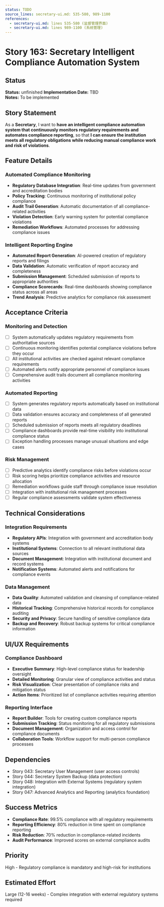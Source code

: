 ```yaml
---
status: TODO
source_lines: secretary-ui.md: 535-580, 989-1100
references:
  - secretary-ui.md: lines 535-580 (监督管理界面)
  - secretary-ui.md: lines 989-1100 (系统管理)
---
```

# Story 163: Secretary Intelligent Compliance Automation System

## Status
**Status:** unfinished
**Implementation Date:** TBD  
**Notes:** To be implemented

## Story Statement
As a **Secretary**, I want to **have an intelligent compliance automation system that continuously monitors regulatory requirements and automates compliance reporting**, so that **I can ensure the institution meets all regulatory obligations while reducing manual compliance work and risk of violations**.

## Feature Details

### Automated Compliance Monitoring
- **Regulatory Database Integration**: Real-time updates from government and accreditation bodies
- **Policy Tracking**: Continuous monitoring of institutional policy compliance
- **Audit Trail Generation**: Automatic documentation of all compliance-related activities
- **Violation Detection**: Early warning system for potential compliance violations
- **Remediation Workflows**: Automated processes for addressing compliance issues

### Intelligent Reporting Engine
- **Automated Report Generation**: AI-powered creation of regulatory reports and filings
- **Data Validation**: Automatic verification of report accuracy and completeness
- **Submission Management**: Scheduled submission of reports to appropriate authorities
- **Compliance Scorecards**: Real-time dashboards showing compliance status across all areas
- **Trend Analysis**: Predictive analytics for compliance risk assessment

## Acceptance Criteria

### Monitoring and Detection
- [ ] System automatically updates regulatory requirements from authoritative sources
- [ ] Continuous monitoring identifies potential compliance violations before they occur
- [ ] All institutional activities are checked against relevant compliance requirements
- [ ] Automated alerts notify appropriate personnel of compliance issues
- [ ] Comprehensive audit trails document all compliance monitoring activities

### Automated Reporting
- [ ] System generates regulatory reports automatically based on institutional data
- [ ] Data validation ensures accuracy and completeness of all generated reports
- [ ] Scheduled submission of reports meets all regulatory deadlines
- [ ] Compliance dashboards provide real-time visibility into institutional compliance status
- [ ] Exception handling processes manage unusual situations and edge cases

### Risk Management
- [ ] Predictive analytics identify compliance risks before violations occur
- [ ] Risk scoring helps prioritize compliance activities and resource allocation
- [ ] Remediation workflows guide staff through compliance issue resolution
- [ ] Integration with institutional risk management processes
- [ ] Regular compliance assessments validate system effectiveness

## Technical Considerations

### Integration Requirements
- **Regulatory APIs**: Integration with government and accreditation body systems
- **Institutional Systems**: Connection to all relevant institutional data sources
- **Document Management**: Integration with institutional document and record systems
- **Notification Systems**: Automated alerts and notifications for compliance events

### Data Management
- **Data Quality**: Automated validation and cleansing of compliance-related data
- **Historical Tracking**: Comprehensive historical records for compliance auditing
- **Security and Privacy**: Secure handling of sensitive compliance data
- **Backup and Recovery**: Robust backup systems for critical compliance information

## UI/UX Requirements

### Compliance Dashboard
- **Executive Summary**: High-level compliance status for leadership oversight
- **Detailed Monitoring**: Granular view of compliance activities and status
- **Risk Visualization**: Clear presentation of compliance risks and mitigation status
- **Action Items**: Prioritized list of compliance activities requiring attention

### Reporting Interface
- **Report Builder**: Tools for creating custom compliance reports
- **Submission Tracking**: Status monitoring for all regulatory submissions
- **Document Management**: Organization and access control for compliance documents
- **Collaboration Tools**: Workflow support for multi-person compliance processes

## Dependencies
- Story 043: Secretary User Management (user access controls)
- Story 044: Secretary System Backup (data protection)
- Story 048: Integration with External Systems (regulatory system integration)
- Story 047: Advanced Analytics and Reporting (analytics foundation)

## Success Metrics
- **Compliance Rate**: 99.5% compliance with all regulatory requirements
- **Reporting Efficiency**: 80% reduction in time spent on compliance reporting
- **Risk Reduction**: 70% reduction in compliance-related incidents
- **Audit Performance**: Improved scores on external compliance audits

## Priority
High - Regulatory compliance is mandatory and high-risk for institutions

## Estimated Effort
Large (12-16 weeks) - Complex integration with external regulatory systems required
